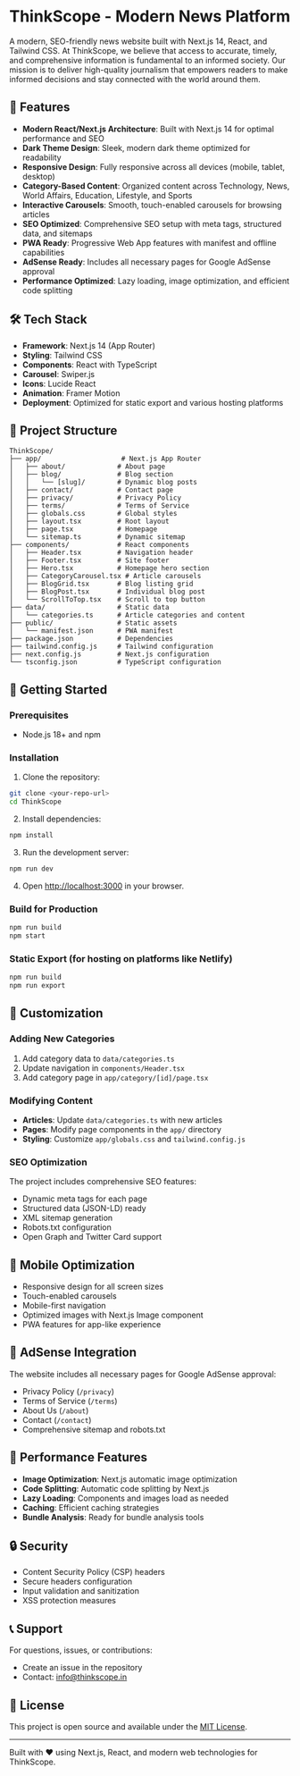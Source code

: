 # ThinkScope - Modern News Platform

A modern, SEO-friendly news website built with Next.js 14, React, and Tailwind CSS. At ThinkScope, we believe that access to accurate, timely, and comprehensive information is fundamental to an informed society. Our mission is to deliver high-quality journalism that empowers readers to make informed decisions and stay connected with the world around them.

## 🚀 Features

- **Modern React/Next.js Architecture**: Built with Next.js 14 for optimal performance and SEO
- **Dark Theme Design**: Sleek, modern dark theme optimized for readability
- **Responsive Design**: Fully responsive across all devices (mobile, tablet, desktop)
- **Category-Based Content**: Organized content across Technology, News, World Affairs, Education, Lifestyle, and Sports
- **Interactive Carousels**: Smooth, touch-enabled carousels for browsing articles
- **SEO Optimized**: Comprehensive SEO setup with meta tags, structured data, and sitemaps
- **PWA Ready**: Progressive Web App features with manifest and offline capabilities
- **AdSense Ready**: Includes all necessary pages for Google AdSense approval
- **Performance Optimized**: Lazy loading, image optimization, and efficient code splitting

## 🛠️ Tech Stack

- **Framework**: Next.js 14 (App Router)
- **Styling**: Tailwind CSS
- **Components**: React with TypeScript
- **Carousel**: Swiper.js
- **Icons**: Lucide React
- **Animation**: Framer Motion
- **Deployment**: Optimized for static export and various hosting platforms

## 📁 Project Structure

```
ThinkScope/
├── app/                    # Next.js App Router
│   ├── about/             # About page
│   ├── blog/              # Blog section
│   │   └── [slug]/        # Dynamic blog posts
│   ├── contact/           # Contact page
│   ├── privacy/           # Privacy Policy
│   ├── terms/             # Terms of Service
│   ├── globals.css        # Global styles
│   ├── layout.tsx         # Root layout
│   ├── page.tsx           # Homepage
│   └── sitemap.ts         # Dynamic sitemap
├── components/            # React components
│   ├── Header.tsx         # Navigation header
│   ├── Footer.tsx         # Site footer
│   ├── Hero.tsx           # Homepage hero section
│   ├── CategoryCarousel.tsx # Article carousels
│   ├── BlogGrid.tsx       # Blog listing grid
│   ├── BlogPost.tsx       # Individual blog post
│   └── ScrollToTop.tsx    # Scroll to top button
├── data/                  # Static data
│   └── categories.ts      # Article categories and content
├── public/                # Static assets
│   └── manifest.json      # PWA manifest
├── package.json           # Dependencies
├── tailwind.config.js     # Tailwind configuration
├── next.config.js         # Next.js configuration
└── tsconfig.json          # TypeScript configuration
```

## 🚀 Getting Started

### Prerequisites

- Node.js 18+ and npm

### Installation

1. Clone the repository:
```bash
git clone <your-repo-url>
cd ThinkScope
```

2. Install dependencies:
```bash
npm install
```

3. Run the development server:
```bash
npm run dev
```

4. Open [http://localhost:3000](http://localhost:3000) in your browser.

### Build for Production

```bash
npm run build
npm start
```

### Static Export (for hosting on platforms like Netlify)

```bash
npm run build
npm run export
```

## 🎨 Customization

### Adding New Categories

1. Add category data to `data/categories.ts`
2. Update navigation in `components/Header.tsx`
3. Add category page in `app/category/[id]/page.tsx`

### Modifying Content

- **Articles**: Update `data/categories.ts` with new articles
- **Pages**: Modify page components in the `app/` directory
- **Styling**: Customize `app/globals.css` and `tailwind.config.js`

### SEO Optimization

The project includes comprehensive SEO features:
- Dynamic meta tags for each page
- Structured data (JSON-LD) ready
- XML sitemap generation
- Robots.txt configuration
- Open Graph and Twitter Card support

## 📱 Mobile Optimization

- Responsive design for all screen sizes
- Touch-enabled carousels
- Mobile-first navigation
- Optimized images with Next.js Image component
- PWA features for app-like experience

## 🔧 AdSense Integration

The website includes all necessary pages for Google AdSense approval:
- Privacy Policy (`/privacy`)
- Terms of Service (`/terms`)
- About Us (`/about`)
- Contact (`/contact`)
- Comprehensive sitemap and robots.txt

## 🌟 Performance Features

- **Image Optimization**: Next.js automatic image optimization
- **Code Splitting**: Automatic code splitting by Next.js
- **Lazy Loading**: Components and images load as needed
- **Caching**: Efficient caching strategies
- **Bundle Analysis**: Ready for bundle analysis tools

## 🔒 Security

- Content Security Policy (CSP) headers
- Secure headers configuration
- Input validation and sanitization
- XSS protection measures

## 📞 Support

For questions, issues, or contributions:
- Create an issue in the repository
- Contact: info@thinkscope.in

## 📄 License

This project is open source and available under the [MIT License](LICENSE).

---

Built with ❤️ using Next.js, React, and modern web technologies for ThinkScope.
